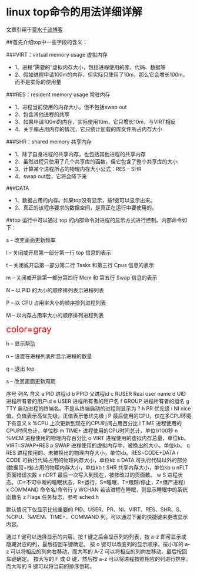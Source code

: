 # linux top命令的用法详细详解

文章引用于[莫水千流博客](https://www.cnblogs.com/zhoug2020/p/6336453.html)

##首先介绍top中一些字段的含义：

###VIRT：virtual memory usage 虚拟内存
 
 * 1、进程“需要的”虚拟内存大小，包括进程使用的库、代码、数据等
 * 2、假如进程申请100m的内存，但实际只使用了10m，那么它会增长100m，而不是实际的使用量

###RES：resident memory usage 常驻内存

* 1、进程当前使用的内存大小，但不包括swap out
* 2、包含其他进程的共享
* 3、如果申请100m的内存，实际使用10m，它只增长10m，与VIRT相反
* 4、关于库占用内存的情况，它只统计加载的库文件所占内存大小

###SHR：shared memory 共享内存
* 1、除了自身进程的共享内存，也包括其他进程的共享内存
* 2、虽然进程只使用了几个共享库的函数，但它包含了整个共享库的大小
* 3、计算某个进程所占的物理内存大小公式：RES – SHR
* 4、swap out后，它将会降下来

###DATA
* 1、数据占用的内存。如果top没有显示，按f键可以显示出来。
* 2、真正的该程序要求的数据空间，是真正在运行中要使用的。

##top 运行中可以通过 top 的内部命令对进程的显示方式进行控制。内部命令如下：

s – 改变画面更新频率

l – 关闭或开启第一部分第一行 top 信息的表示

t – 关闭或开启第一部分第二行 Tasks 和第三行 Cpus 信息的表示

m – 关闭或开启第一部分第四行 Mem 和 第五行 Swap 信息的表示

N – 以 PID 的大小的顺序排列表示进程列表

P – 以 CPU 占用率大小的顺序排列进程列表

M – 以内存占用率大小的顺序排列进程列表

<font color=red size=5>color=gray</font>

h – 显示帮助

n – 设置在进程列表所显示进程的数量

q – 退出 top

s – 改变画面更新周期

序号 列名 含义
a PID 进程id
b PPID 父进程id
c RUSER Real user name
d UID 进程所有者的用户id
e USER 进程所有者的用户名
f GROUP 进程所有者的组名
g TTY 启动进程的终端名。不是从终端启动的进程则显示为 ?
h PR 优先级
i NI nice值。负值表示高优先级，正值表示低优先级
j P 最后使用的CPU，仅在多CPU环境下有意义
k %CPU 上次更新到现在的CPU时间占用百分比
l TIME 进程使用的CPU时间总计，单位秒
m TIME+ 进程使用的CPU时间总计，单位1/100秒
n %MEM 进程使用的物理内存百分比
o VIRT 进程使用的虚拟内存总量，单位kb。VIRT=SWAP+RES
p SWAP 进程使用的虚拟内存中，被换出的大小，单位kb。
q RES 进程使用的、未被换出的物理内存大小，单位kb。RES=CODE+DATA
r CODE 可执行代码占用的物理内存大小，单位kb
s DATA 可执行代码以外的部分(数据段+栈)占用的物理内存大小，单位kb
t SHR 共享内存大小，单位kb
u nFLT 页面错误次数
v nDRT 最后一次写入到现在，被修改过的页面数。
w S 进程状态。（D=不可中断的睡眠状态，R=运行，S=睡眠，T=跟踪/停止，Z=僵尸进程）
x COMMAND 命令名/命令行
y WCHAN 若该进程在睡眠，则显示睡眠中的系统函数名
z Flags 任务标志，参考 sched.h

默认情况下仅显示比较重要的 PID、USER、PR、NI、VIRT、RES、SHR、S、%CPU、%MEM、TIME+、COMMAND 列。可以通过下面的快捷键来更改显示内容。

通过 f 键可以选择显示的内容。按 f 键之后会显示列的列表，按 a-z 即可显示或隐藏对应的列，最后按回车键确定。
按 o 键可以改变列的显示顺序。按小写的 a-z 可以将相应的列向右移动，而大写的 A-Z 可以将相应的列向左移动。最后按回车键确定。
按大写的 F 或 O 键，然后按 a-z 可以将进程按照相应的列进行排序。而大写的 R 键可以将当前的排序倒转。